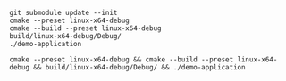 
```
git submodule update --init
cmake --preset linux-x64-debug
cmake --build --preset linux-x64-debug 
build/linux-x64-debug/Debug/
./demo-application
```

`cmake --preset linux-x64-debug && cmake --build --preset linux-x64-debug && build/linux-x64-debug/Debug/ && ./demo-application`